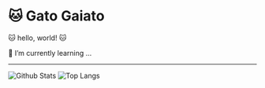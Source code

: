 # :cat: Gato Gaiato
:cat: hello, world! :cat:

🌱 I’m currently learning ...

---
![Github Stats](https://github-readme-stats.vercel.app/api?username=GatoGaiato&count_private=true&show_icons=true&include_all_commits=true)
![Top Langs](https://github-readme-stats.vercel.app/api/top-langs/?username=GatoGaiato&hide=TeX&layout=compact)

<!--
**GatoGaiato/GatoGaiato** is a ✨ _special_ ✨ repository because its `README.md` (this file) appears on your GitHub profile.

Here are some ideas to get you started:

- 🔭 I’m currently working on ...
- 🌱 I’m currently learning ...
- 👯 I’m looking to collaborate on ...
- 🤔 I’m looking for help with ...
- 💬 Ask me about ...
- 📫 How to reach me: ...
- 😄 Pronouns: ...
- ⚡ Fun fact: ...
-->
